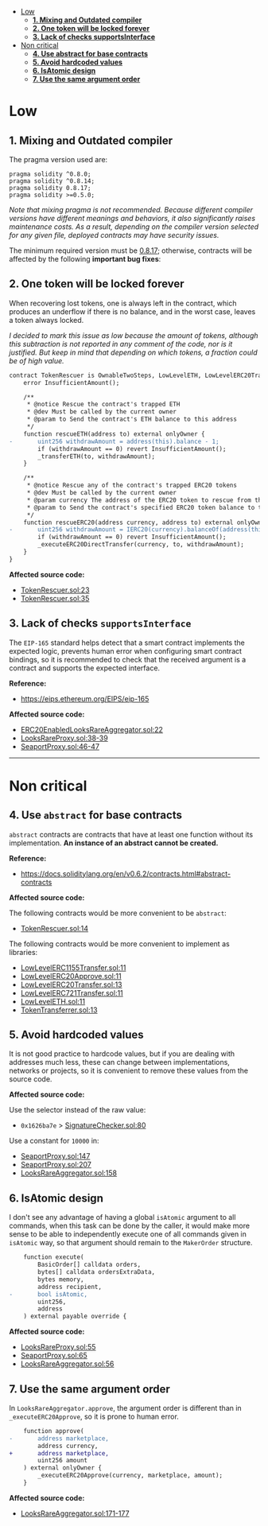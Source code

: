 - [Low](#low)
    - [**1. Mixing and Outdated compiler**](#1-mixing-and-outdated-compiler)
    - [**2. One token will be locked forever**](#2-one-token-will-be-locked-forever)
    - [**3. Lack of checks supportsInterface**](#3-lack-of-checks-supportsinterface)
- [Non critical](#non-critical)
    - [**4. Use abstract for base contracts**](#4-use-abstract-for-base-contracts)
    - [**5. Avoid hardcoded values**](#5-avoid-hardcoded-values)
    - [**6. IsAtomic design**](#6-isatomic-design)
    - [**7. Use the same argument order**](#7-use-the-same-argument-order)

# Low

## **1. Mixing and Outdated compiler**

The pragma version used are:

```
pragma solidity ^0.8.0;
pragma solidity ^0.8.14;
pragma solidity 0.8.17;
pragma solidity >=0.5.0;
```

*Note that mixing pragma is not recommended. Because different compiler versions have different meanings and behaviors, it also significantly raises maintenance costs. As a result, depending on the compiler version selected for any given file, deployed contracts may have security issues.*

The minimum required version must be [0.8.17](https://github.com/ethereum/solidity/releases/tag/v0.8.17); otherwise, contracts will be affected by the following **important bug fixes**:

## **2. One token will be locked forever**

When recovering lost tokens, one is always left in the contract, which produces an underflow if there is no balance, and in the worst case, leaves a token always locked.

*I decided to mark this issue as low because the amount of tokens, although this subtraction is not reported in any comment of the code, nor is it justified. But keep in mind that depending on which tokens, a fraction could be of high value.*

```diff
contract TokenRescuer is OwnableTwoSteps, LowLevelETH, LowLevelERC20Transfer {
    error InsufficientAmount();

    /**
     * @notice Rescue the contract's trapped ETH
     * @dev Must be called by the current owner
     * @param to Send the contract's ETH balance to this address
     */
    function rescueETH(address to) external onlyOwner {
-       uint256 withdrawAmount = address(this).balance - 1;
        if (withdrawAmount == 0) revert InsufficientAmount();
        _transferETH(to, withdrawAmount);
    }

    /**
     * @notice Rescue any of the contract's trapped ERC20 tokens
     * @dev Must be called by the current owner
     * @param currency The address of the ERC20 token to rescue from the contract
     * @param to Send the contract's specified ERC20 token balance to this address
     */
    function rescueERC20(address currency, address to) external onlyOwner {
-       uint256 withdrawAmount = IERC20(currency).balanceOf(address(this)) - 1;
        if (withdrawAmount == 0) revert InsufficientAmount();
        _executeERC20DirectTransfer(currency, to, withdrawAmount);
    }
}
```

**Affected source code:**

- [TokenRescuer.sol:23](https://github.com/code-423n4/2022-11-looksrare/blob/d8949e1c527e0544027370969f970c4194b10640/contracts/TokenRescuer.sol#L23)
- [TokenRescuer.sol:35](https://github.com/code-423n4/2022-11-looksrare/blob/d8949e1c527e0544027370969f970c4194b10640/contracts/TokenRescuer.sol#L35)

## **3. Lack of checks `supportsInterface`**

The `EIP-165` standard helps detect that a smart contract implements the expected logic, prevents human error when configuring smart contract bindings, so it is recommended to check that the received argument is a contract and supports the expected interface.

**Reference:**

- https://eips.ethereum.org/EIPS/eip-165

**Affected source code:**

- [ERC20EnabledLooksRareAggregator.sol:22](https://github.com/code-423n4/2022-11-looksrare/blob/d8949e1c527e0544027370969f970c4194b10640/contracts/ERC20EnabledLooksRareAggregator.sol#L22)
- [LooksRareProxy.sol:38-39](https://github.com/code-423n4/2022-11-looksrare/blob/d8949e1c527e0544027370969f970c4194b10640/contracts/proxies/LooksRareProxy.sol#L38-L39)
- [SeaportProxy.sol:46-47](https://github.com/code-423n4/2022-11-looksrare/blob/d8949e1c527e0544027370969f970c4194b10640/contracts/proxies/SeaportProxy.sol#L46-L47)

---

# Non critical

## **4. Use `abstract` for base contracts**

`abstract` contracts are contracts that have at least one function without its implementation. **An instance of an abstract cannot be created.**

**Reference:**

- https://docs.soliditylang.org/en/v0.6.2/contracts.html#abstract-contracts


**Affected source code:**

The following contracts would be more convenient to be `abstract`:

- [TokenRescuer.sol:14](https://github.com/code-423n4/2022-11-looksrare/blob/d8949e1c527e0544027370969f970c4194b10640/contracts/TokenRescuer.sol#L14)

The following contracts would be more convenient to implement as libraries:

- [LowLevelERC1155Transfer.sol:11](https://github.com/code-423n4/2022-11-looksrare/blob/d8949e1c527e0544027370969f970c4194b10640/contracts/lowLevelCallers/LowLevelERC1155Transfer.sol#L11)
- [LowLevelERC20Approve.sol:11](https://github.com/code-423n4/2022-11-looksrare/blob/d8949e1c527e0544027370969f970c4194b10640/contracts/lowLevelCallers/LowLevelERC20Approve.sol#L11)
- [LowLevelERC20Transfer.sol:13](https://github.com/code-423n4/2022-11-looksrare/blob/d8949e1c527e0544027370969f970c4194b10640/contracts/lowLevelCallers/LowLevelERC20Transfer.sol#L13)
- [LowLevelERC721Transfer.sol:11](https://github.com/code-423n4/2022-11-looksrare/blob/d8949e1c527e0544027370969f970c4194b10640/contracts/lowLevelCallers/LowLevelERC721Transfer.sol#L11)
- [LowLevelETH.sol:11](https://github.com/code-423n4/2022-11-looksrare/blob/d8949e1c527e0544027370969f970c4194b10640/contracts/lowLevelCallers/LowLevelETH.sol#L11)
- [TokenTransferrer.sol:13](https://github.com/code-423n4/2022-11-looksrare/blob/d8949e1c527e0544027370969f970c4194b10640/contracts/TokenTransferrer.sol#L13)

## **5. Avoid hardcoded values**

It is not good practice to hardcode values, but if you are dealing with addresses much less, these can change between implementations, networks or projects, so it is convenient to remove these values from the source code.

**Affected source code:**

Use the selector instead of the raw value:

- `0x1626ba7e` > [SignatureChecker.sol:80](https://github.com/code-423n4/2022-11-looksrare/blob/d8949e1c527e0544027370969f970c4194b10640/contracts/SignatureChecker.sol#L80)

Use a constant for `10000` in:

- [SeaportProxy.sol:147](https://github.com/code-423n4/2022-11-looksrare/blob/d8949e1c527e0544027370969f970c4194b10640/contracts/proxies/SeaportProxy.sol#L147)
- [SeaportProxy.sol:207](https://github.com/code-423n4/2022-11-looksrare/blob/d8949e1c527e0544027370969f970c4194b10640/contracts/proxies/SeaportProxy.sol#L207)
- [LooksRareAggregator.sol:158](https://github.com/code-423n4/2022-11-looksrare/blob/d8949e1c527e0544027370969f970c4194b10640/contracts/LooksRareAggregator.sol#L158)

## **6. IsAtomic design**

I don't see any advantage of having a global `isAtomic` argument to all commands, when this task can be done by the caller, it would make more sense to be able to independently execute one of all commands given in `isAtomic` way, so that argument should remain to the `MakerOrder` structure.

```diff
    function execute(
        BasicOrder[] calldata orders,
        bytes[] calldata ordersExtraData,
        bytes memory,
        address recipient,
-       bool isAtomic,
        uint256,
        address
    ) external payable override {
```

**Affected source code:**

- [LooksRareProxy.sol:55](https://github.com/code-423n4/2022-11-looksrare/blob/d8949e1c527e0544027370969f970c4194b10640/contracts/proxies/LooksRareProxy.sol#L55)
- [SeaportProxy.sol:65](https://github.com/code-423n4/2022-11-looksrare/blob/d8949e1c527e0544027370969f970c4194b10640/contracts/proxies/SeaportProxy.sol#L65)
- [LooksRareAggregator.sol:56](https://github.com/code-423n4/2022-11-looksrare/blob/d8949e1c527e0544027370969f970c4194b10640/contracts/LooksRareAggregator.sol#L56)

## **7. Use the same argument order**

In `LooksRareAggregator.approve`, the argument order is different than in `_executeERC20Approve`, so it is prone to human error.

```diff
    function approve(
-       address marketplace,
        address currency,
+       address marketplace,
        uint256 amount
    ) external onlyOwner {
        _executeERC20Approve(currency, marketplace, amount);
    }
```

**Affected source code:**

- [LooksRareAggregator.sol:171-177](https://github.com/code-423n4/2022-11-looksrare/blob/d8949e1c527e0544027370969f970c4194b10640/contracts/LooksRareAggregator.sol#L171-L177)
